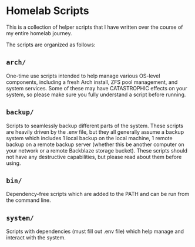 # Homelab Scripts

This is a collection of helper scripts that I have written over the course of my entire homelab journey.

The scripts are organized as follows:

## `arch/`

One-time use scripts intended to help manage various OS-level components, including a fresh Arch install, ZFS pool management, and system services.
Some of these may have CATASTROPHIC effects on your system, so please make sure you fully understand a script before running.

## `backup/`

Scripts to seamlessly backup different parts of the system.
These scripts are heavily driven by the .env file, but they all generally assume a backup system which includes 1 local backup on the local machine, 1 remote backup on a remote backup server (whether this be another computer on your network or a remote Backblaze storage bucket).
These scripts should not have any destructive capabilities, but please read about them before using.

## `bin/`

Dependency-free scripts which are added to the PATH and can be run from the command line.

## `system/`

Scripts with dependencies (must fill out .env file) which help manage and interact with the system.
